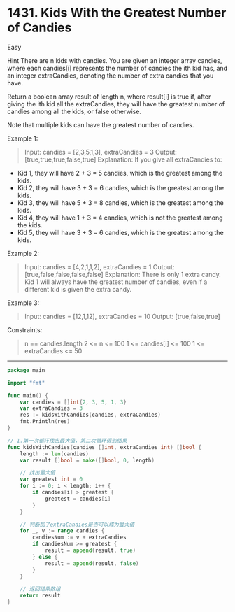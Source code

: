 # 1431. Kids With the Greatest Number of Candies

Easy

Hint
There are n kids with candies. You are given an integer array candies, where each candies[i] represents the number of candies the ith kid has, and an integer extraCandies, denoting the number of extra candies that you have.

Return a boolean array result of length n, where result[i] is true if, after giving the ith kid all the extraCandies, they will have the greatest number of candies among all the kids, or false otherwise.

Note that multiple kids can have the greatest number of candies.

 

Example 1:
> Input: candies = [2,3,5,1,3], extraCandies = 3
Output: [true,true,true,false,true] 
Explanation: If you give all extraCandies to:
- Kid 1, they will have 2 + 3 = 5 candies, which is the greatest among the kids.
- Kid 2, they will have 3 + 3 = 6 candies, which is the greatest among the kids.
- Kid 3, they will have 5 + 3 = 8 candies, which is the greatest among the kids.
- Kid 4, they will have 1 + 3 = 4 candies, which is not the greatest among the kids.
- Kid 5, they will have 3 + 3 = 6 candies, which is the greatest among the kids.

Example 2:
> Input: candies = [4,2,1,1,2], extraCandies = 1
Output: [true,false,false,false,false] 
Explanation: There is only 1 extra candy.
Kid 1 will always have the greatest number of candies, even if a different kid is given the extra candy.

Example 3:
> Input: candies = [12,1,12], extraCandies = 10
Output: [true,false,true]
 

Constraints:
> n == candies.length
2 <= n <= 100
1 <= candies[i] <= 100
1 <= extraCandies <= 50

---

```go
package main

import "fmt"

func main() {
	var candies = []int{2, 3, 5, 1, 3}
	var extraCandies = 3
	res := kidsWithCandies(candies, extraCandies)
	fmt.Println(res)
}

// 1.第一次循环找出最大值，第二次循环得到结果
func kidsWithCandies(candies []int, extraCandies int) []bool {
	length := len(candies)
	var result []bool = make([]bool, 0, length)

	// 找出最大值
	var greatest int = 0
	for i := 0; i < length; i++ {
		if candies[i] > greatest {
			greatest = candies[i]
		}
	}

	// 判断加了extraCandies是否可以成为最大值
	for _, v := range candies {
		candiesNum := v + extraCandies
		if candiesNum >= greatest {
			result = append(result, true)
		} else {
			result = append(result, false)
		}
	}

	// 返回结果数组
	return result
}
```